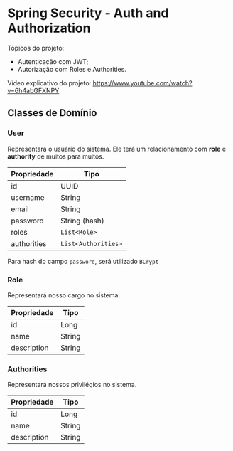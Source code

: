 # Spring Security - Auth and Authorization

Tópicos do projeto:

- Autenticação com JWT;
- Autorização com Roles e Authorities.

Vídeo explicativo do projeto: https://www.youtube.com/watch?v=6h4abGFXNPY


## Classes de Domínio

### **User**

Representará o usuário do sistema. Ele terá um relacionamento com **role** e **authority** de muitos para muitos.

| Propriedade | Tipo |
| --- | --- |
| id | UUID |
| username | String |
| email | String |
| password | String (hash) |
| roles | `List<Role>` |
| authorities | `List<Authorities>` |

Para hash do campo `password`, será utilizado `BCrypt`

### Role

Representará nosso cargo no sistema. 

| Propriedade | Tipo |
| --- | --- |
| id | Long |
| name | String |
| description | String |

### Authorities

Representará nossos privilégios no sistema.

| Propriedade | Tipo |
| --- | --- |
| id | Long |
| name | String |
| description | String |

